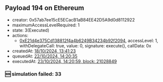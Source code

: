 ## Payload 194 on Ethereum

- creator: 0x57ab7ee15cE5ECacB1aB84EE42D5A9d0d8112922
- maximumAccessLevelRequired: 1
- state: 3(Executed)
- actions:
  - [0xE21d4e375Cd138812f4a4b6249B34234b92f2094](https://etherscan.io/tx/0xE21d4e375Cd138812f4a4b6249B34234b92f2094), accessLevel: 1, withDelegateCall: true, value: 0, signature: execute(), callData: 0x
- createdAt: [18/10/2024, 13:41:23](https://etherscan.io/tx/0x9e88e2e04cb4adc95f58ccdc48d8c8bb80bf0fcb5e149967336f470954613bcc)
- queuedAt: [22/10/2024, 14:20:35](https://etherscan.io/tx/0x427898697a8ac95510eea1e52cb8cb275bee8d9832cbea6427a96bcdcea76018)
- executedAt: [23/10/2024, 14:20:59, block: 21028849](https://etherscan.io/tx/0x939e5db07e89da6ccfc03d90186100d8e0a290a94822b411e3b137cc4f53fa6a)

### :sos: simulation failed: 33
